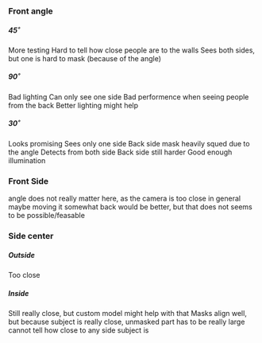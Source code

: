 ### Front angle
##### 45˚
More testing
Hard to tell how close people are to the walls
Sees both sides, but one is hard to mask (because of the angle)
##### 90˚
Bad lighting
Can only see one side
Bad performence when seeing people from the back
    Better lighting might help

##### 30˚
Looks promising
Sees only one side
Back side mask heavily squed due to the angle
Detects from both side
    Back side still harder
Good enough illumination

### Front Side
angle does not really matter here, as the camera is too close in general
maybe moving it somewhat back would be better, but that does not seems to be possible/feasable

### Side center
##### Outside
Too close
##### Inside
Still really close, but custom model might help with that
Masks align well, but because subject is really close, unmasked part has to be really large
cannot tell how close to any side subject is

